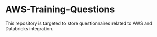 # AWS-Training-Questions
This repository is targeted to store questionnaires related to AWS and Databricks integration.
